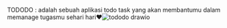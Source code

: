 TODODO : adalah sebuah aplikasi todo task yang akan membantumu dalam memanage tugasmu sehari hari❤️![tododo drawio](https://github.com/user-attachments/assets/0685fc46-ae20-4967-9792-de42f6db7b5e)
